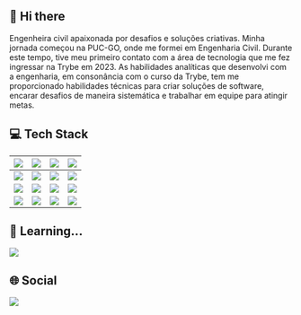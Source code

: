 ## 👋 Hi there 

Engenheira civil apaixonada por desafios e soluções criativas. Minha jornada começou na PUC-GO, onde me formei em Engenharia Civil. Durante este tempo, tive meu primeiro contato com a área de tecnologia que me fez ingressar na Trybe em 2023.
As habilidades analíticas que desenvolvi com a engenharia, em consonância com o curso da Trybe, tem me proporcionado habilidades técnicas para criar soluções de software, encarar desafios de maneira sistemática e trabalhar em equipe para atingir metas.

## :computer: Tech Stack

|<img src="https://img.shields.io/badge/JavaScript-F7DF1E.svg?style=for-the-badge&logo=JavaScript&logoColor=black">|<img src="https://img.shields.io/badge/Redux-593D88?style=for-the-badge&logo=redux&logoColor=white">|<img src="https://img.shields.io/badge/Jest-C21325?style=for-the-badge&logo=jest&logoColor=white">| <img src="https://img.shields.io/badge/Docker-2CA5E0?style=for-the-badge&logo=docker&logoColor=white">
 |:------------: | :------------: | :------------: | :------------: |
|<img src="https://img.shields.io/badge/HTML5-E34F26?style=for-the-badge&logo=html5&logoColor=white">|<img src="https://img.shields.io/badge/React-20232A?style=for-the-badge&logo=react&logoColor=61DAFB">|<img src="https://img.shields.io/badge/Node.js-339933.svg?style=for-the-badge&logo=nodedotjs&logoColor=white">|<img src="https://img.shields.io/badge/MySQL-005C84?style=for-the-badge&logo=mysql&logoColor=white">|
|<img src="https://img.shields.io/badge/CSS3-1572B6?style=for-the-badge&logo=css3&logoColor=white">|<img src="https://img.shields.io/badge/Testing%20Library-E33332.svg?style=for-the-badge&logo=Testing-Library&logoColor=white">|<img src="https://img.shields.io/badge/Express%20js-000000?style=for-the-badge&logo=express&logoColor=white">|<img src="https://img.shields.io/badge/Sequelize-52B0E7?style=for-the-badge&logo=Sequelize&logoColor=white">|
|<img src="https://img.shields.io/badge/GIT-E44C30?style=for-the-badge&logo=git&logoColor=white">|<img src="https://img.shields.io/badge/Vite-B73BFE?style=for-the-badge&logo=vite&logoColor=FFD62E">|<img src="https://img.shields.io/badge/Mocha-8D6748?style=for-the-badge&logo=Mocha&logoColor=white">|<img src="https://img.shields.io/badge/TypeScript-007ACC?style=for-the-badge&logo=typescript&logoColor=white">|


## 🌱 Learning...

<img src="https://img.shields.io/badge/Python-FFD43B?style=for-the-badge&logo=python&logoColor=blue"/>


## :globe_with_meridians: Social

<a href="https://www.linkedin.com/in/gab-vieira/"><img src="https://img.shields.io/badge/LinkedIn-0A66C2.svg?style=for-the-badge&logo=LinkedIn&logoColor=white"></a>


